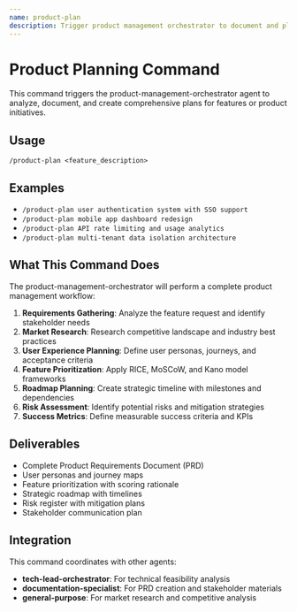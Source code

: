 ```yaml
---
name: product-plan
description: Trigger product management orchestrator to document and plan a feature or product initiative
---
```


# Product Planning Command

This command triggers the product-management-orchestrator agent to analyze, document, and create comprehensive plans for features or product initiatives.

## Usage

```
/product-plan <feature_description>
```

## Examples

- `/product-plan user authentication system with SSO support`
- `/product-plan mobile app dashboard redesign`
- `/product-plan API rate limiting and usage analytics`
- `/product-plan multi-tenant data isolation architecture`

## What This Command Does

The product-management-orchestrator will perform a complete product management workflow:

1. **Requirements Gathering**: Analyze the feature request and identify stakeholder needs
2. **Market Research**: Research competitive landscape and industry best practices
3. **User Experience Planning**: Define user personas, journeys, and acceptance criteria
4. **Feature Prioritization**: Apply RICE, MoSCoW, and Kano model frameworks
5. **Roadmap Planning**: Create strategic timeline with milestones and dependencies
6. **Risk Assessment**: Identify potential risks and mitigation strategies
7. **Success Metrics**: Define measurable success criteria and KPIs

## Deliverables

- Complete Product Requirements Document (PRD)
- User personas and journey maps
- Feature prioritization with scoring rationale
- Strategic roadmap with timelines
- Risk register with mitigation plans
- Stakeholder communication plan

## Integration

This command coordinates with other agents:
- **tech-lead-orchestrator**: For technical feasibility analysis
- **documentation-specialist**: For PRD creation and stakeholder materials
- **general-purpose**: For market research and competitive analysis